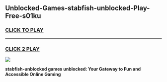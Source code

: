 
## Unblocked-Games-stabfish-unblocked-Play-Free-s01ku
<h3>
<a href="https://premium76.site?title=stabfish-unblocked&ref=18A1">CLICK TO PLAY</a></h3>
<hr>

<h3>
<a href="https://premium76.site?title=stabfish-unblocked&ref=18A1">CLICK 2 PLAY</a>
  
</h3>

<a href="https://premium76.site?title=stabfish-unblocked&ref=18A1"><img src="https://clearcache.store/games.png"></a>


**stabfish-unblocked games unblocked: Your Gateway to Fun and Accessible Online Gaming**
